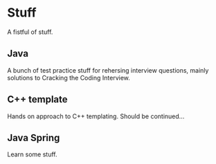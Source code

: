 Stuff
=====

A fistful of stuff.

Java
--

A bunch of test practice stuff for rehersing interview questions, mainly solutions to Cracking the Coding Interview.

C++ template
--

Hands on approach to C++ templating. Should be continued...

Java Spring
--

Learn some stuff.

